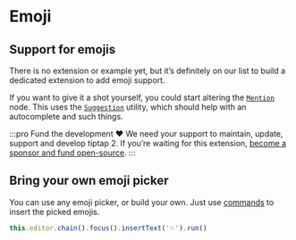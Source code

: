 # Emoji

## Support for emojis
There is no extension or example yet, but it’s definitely on our list to build a dedicated extension to add emoji support.

If you want to give it a shot yourself, you could start altering the [`Mention`](/api/nodes/mention) node. This uses the [`Suggestion`](/utilities/suggestion) utility, which should help with an autocomplete and such things.

:::pro Fund the development ♥
We need your support to maintain, update, support and develop tiptap 2. If you’re waiting for this extension, [become a sponsor and fund open-source](/sponsor).
:::

## Bring your own emoji picker
You can use any emoji picker, or build your own. Just use [commands](/api/commands) to insert the picked emojis.

```js
this.editor.chain().focus().insertText('✨').run()
```

<demo name="Nodes/Emoji" />
